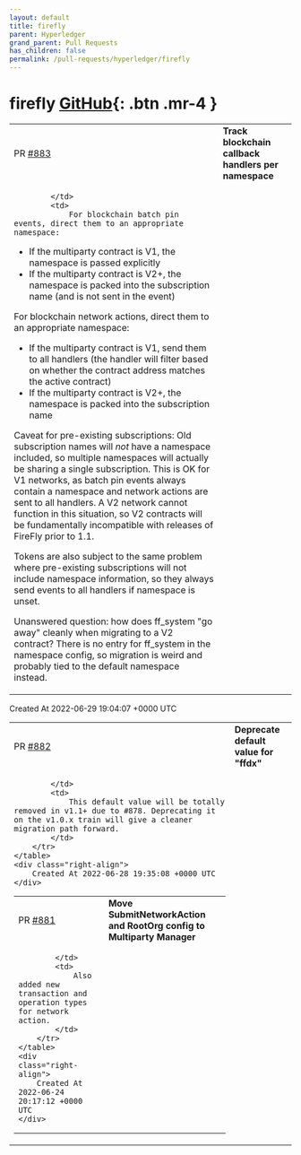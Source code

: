 ```yaml
---
layout: default
title: firefly
parent: Hyperledger
grand_parent: Pull Requests
has_children: false
permalink: /pull-requests/hyperledger/firefly
---
```


# firefly <span class="fs-3 right-align">[GitHub](https://github.com/hyperledger/firefly){: .btn .mr-4 }</span>


<div>
    <table>
        <tr>
            <td>
                PR <a href="https://github.com/hyperledger/firefly/pull/883" class=".btn">#883</a>
            </td>
            <td>
                <b>
                    Track blockchain callback handlers per namespace
                </b>
            </td>
        </tr>
        <tr>
            <td>
                
            </td>
            <td>
                For blockchain batch pin events, direct them to an appropriate namespace:
* If the multiparty contract is V1, the namespace is passed explicitly
* If the multiparty contract is V2+, the namespace is packed into the subscription name (and is not sent in the event)

For blockchain network actions, direct them to an appropriate namespace:
* If the multiparty contract is V1, send them to all handlers (the handler will filter based on whether the contract address matches the active contract)
* If the multiparty contract is V2+, the namespace is packed into the subscription name

Caveat for pre-existing subscriptions: Old subscription names will _not_ have a namespace included, so multiple namespaces will actually be sharing a single subscription. This is OK for V1 networks, as batch pin events always contain a namespace and network actions are sent to all handlers. A V2 network cannot function in this situation, so V2 contracts will be fundamentally incompatible with releases of FireFly prior to 1.1.

Tokens are also subject to the same problem where pre-existing subscriptions will not include namespace information, so they always send events to all handlers if namespace is unset.

Unanswered question: how does ff_system "go away" cleanly when migrating to a V2 contract? There is no entry for ff_system in the namespace config, so migration is weird and probably tied to the default namespace instead.
            </td>
        </tr>
    </table>
    <div class="right-align">
        Created At 2022-06-29 19:04:07 +0000 UTC
    </div>
</div>

<div>
    <table>
        <tr>
            <td>
                PR <a href="https://github.com/hyperledger/firefly/pull/882" class=".btn">#882</a>
            </td>
            <td>
                <b>
                    Deprecate default value for "ffdx"
                </b>
            </td>
        </tr>
        <tr>
            <td>
                
            </td>
            <td>
                This default value will be totally removed in v1.1+ due to #878. Deprecating it on the v1.0.x train will give a cleaner migration path forward.
            </td>
        </tr>
    </table>
    <div class="right-align">
        Created At 2022-06-28 19:35:08 +0000 UTC
    </div>
</div>

<div>
    <table>
        <tr>
            <td>
                PR <a href="https://github.com/hyperledger/firefly/pull/881" class=".btn">#881</a>
            </td>
            <td>
                <b>
                    Move SubmitNetworkAction and RootOrg config to Multiparty Manager
                </b>
            </td>
        </tr>
        <tr>
            <td>
                
            </td>
            <td>
                Also added new transaction and operation types for network action.
            </td>
        </tr>
    </table>
    <div class="right-align">
        Created At 2022-06-24 20:17:12 +0000 UTC
    </div>
</div>

